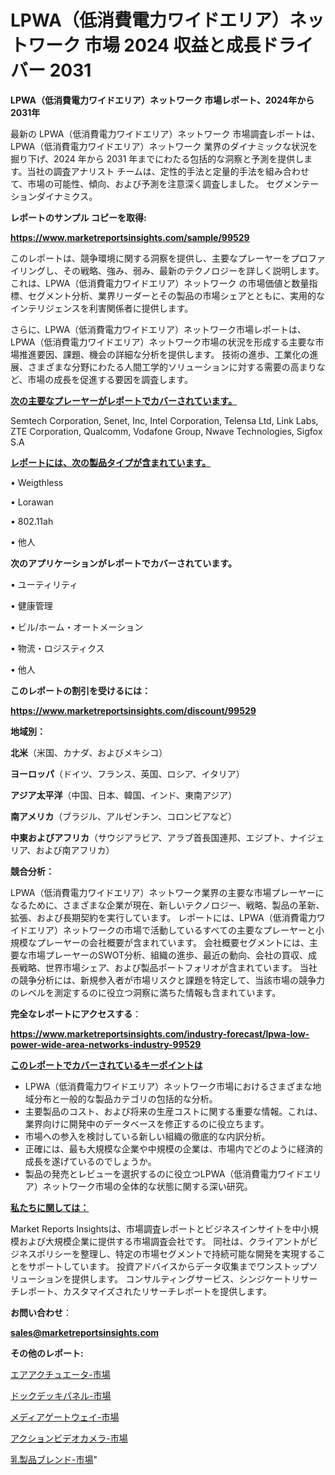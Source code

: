 # LPWA（低消費電力ワイドエリア）ネットワーク 市場 2024 収益と成長ドライバー 2031

<strong>LPWA（低消費電力ワイドエリア）ネットワーク 市場レポート、2024年から2031年</strong>

最新の LPWA（低消費電力ワイドエリア）ネットワーク 市場調査レポートは、LPWA（低消費電力ワイドエリア）ネットワーク 業界のダイナミックな状況を掘り下げ、2024 年から 2031 年までにわたる包括的な洞察と予測を提供します。当社の調査アナリスト チームは、定性的手法と定量的手法を組み合わせて、市場の可能性、傾向、および予測を注意深く調査しました。 セグメンテーションダイナミクス。



<strong>レポートのサンプル コピーを取得:</strong> <a href=https://www.marketreportsinsights.com/sample/99529>

<strong><u>https://www.marketreportsinsights.com/sample/99529</u></strong></a>

このレポートは、競争環境に関する洞察を提供し、主要なプレーヤーをプロファイリングし、その戦略、強み、弱み、最新のテクノロジーを詳しく説明します。 これは、LPWA（低消費電力ワイドエリア）ネットワーク の市場価値と数量指標、セグメント分析、業界リーダーとその製品の市場シェアとともに、実用的なインテリジェンスを利害関係者に提供します。

さらに、LPWA（低消費電力ワイドエリア）ネットワーク市場レポートは、LPWA（低消費電力ワイドエリア）ネットワーク市場の状況を形成する主要な市場推進要因、課題、機会の詳細な分析を提供します。 技術の進歩、工業化の進展、さまざまな分野にわたる人間工学的ソリューションに対する需要の高まりなど、市場の成長を促進する要因を調査します。



<strong><u>次の主要なプレーヤーがレポートでカバーされています。</u></strong>

Semtech Corporation, Senet, Inc, Intel Corporation, Telensa Ltd, Link Labs, ZTE Corporation, Qualcomm, Vodafone Group, Nwave Technologies, Sigfox S.A



<strong><u><b>レポートには、次の製品タイプが含まれています。</b></u></strong>

• Weigthless

• Lorawan

• 802.11ah

• 他人



<strong><b>次のアプリケーションがレポートでカバーされています。</b></strong>

• ユーティリティ

• 健康管理

• ビル/ホーム・オートメーション

• 物流・ロジスティクス

• 他人



<strong><b>このレポートの割引を受けるには：</b></strong><a href=https://www.marketreportsinsights.com/discount/99529>

<strong><u>https://www.marketreportsinsights.com/discount/99529</u></strong></a>



<strong>地域別：</strong>



<strong>北米</strong>（米国、カナダ、およびメキシコ）



<strong>ヨーロッパ</strong>（ドイツ、フランス、英国、ロシア、イタリア）



<strong>アジア太平洋</strong>（中国、日本、韓国、インド、東南アジア）



<strong>南アメリカ</strong>（ブラジル、アルゼンチン、コロンビアなど）



<strong>中東およびアフリカ</strong>（サウジアラビア、アラブ首長国連邦、エジプト、ナイジェリア、および南アフリカ）



<strong>競合分析：</strong>

LPWA（低消費電力ワイドエリア）ネットワーク業界の主要な市場プレーヤーになるために、さまざまな企業が現在、新しいテクノロジー、戦略、製品の革新、拡張、および長期契約を実行しています。 レポートには、LPWA（低消費電力ワイドエリア）ネットワークの市場で活動しているすべての主要なプレーヤーと小規模なプレーヤーの会社概要が含まれています。 会社概要セグメントには、主要な市場プレーヤーのSWOT分析、組織の進歩、最近の動向、会社の買収、成長戦略、世界市場シェア、および製品ポートフォリオが含まれています。 当社の競争分析には、新規参入者が市場リスクと課題を特定して、当該市場の競争力 のレベルを測定するのに役立つ洞察に満ちた情報も含まれています。



<strong>完全なレポートにアクセスする</strong>：

<a href=https://www.marketreportsinsights.com/industry-forecast/lpwa-low-power-wide-area-networks-industry-99529>

<strong><u>https://www.marketreportsinsights.com/industry-forecast/lpwa-low-power-wide-area-networks-industry-99529</u></strong></a>



<strong><u><b>このレポートでカバーされているキーポイントは</b></u></strong>
<ul>
  <li>LPWA（低消費電力ワイドエリア）ネットワーク市場におけるさまざまな地域分布と一般的な製品カテゴリの包括的な分析。</li>
  <li>主要製品のコスト、および将来の生産コストに関する重要な情報。これは、業界向けに開発中のデータベースを修正するのに役立ちます。</li>
  <li>市場への参入を検討している新しい組織の徹底的な内訳分析。</li>
  <li>正確には、最も大規模な企業や中規模の企業は、市場内でどのように経済的成長を遂げているのでしょうか。</li>
  <li>製品の発売とレビューを選択するのに役立つLPWA（低消費電力ワイドエリア）ネットワーク市場の全体的な状態に関する深い研究。</li>
</ul>


<strong><u><b>私たちに関しては：</b></u></strong>

Market Reports Insightsは、市場調査レポートとビジネスインサイトを中小規模および大規模企業に提供する市場調査会社です。 同社は、クライアントがビジネスポリシーを整理し、特定の市場セグメントで持続可能な開発を実現することをサポートしています。 投資アドバイスからデータ収集までワンストップソリューションを提供します。 コンサルティングサービス、シンジケートリサーチレポート、カスタマイズされたリサーチレポートを提供します。



<strong><b>お問い合わせ</b></strong>：

<a href=mailto:sales@marketreportsinsights.com>

<strong><u>sales@marketreportsinsights.com</u></strong></a>



<strong>その他のレポート:</strong>

<a href=https://www.linkedin.com/pulse/エアアクチュエータ-市場-2023-総合分析と事業成長戦略-2030-ulttc/>エアアクチュエータ-市場</a>

<a href=https://www.linkedin.com/pulse/ドックデッキパネル-市場-2023-総合分析と事業成長戦略-2030-pr-news-hub-t3n8f/>ドックデッキパネル-市場</a>

<a href=https://www.linkedin.com/pulse/メディアゲートウェイ-市場-2023-推進要因と成長機会-2030-analytics-achievers-24-analysis-bcuzf/>メディアゲートウェイ-市場</a>

<a href=https://www.linkedin.com/pulse/アクションビデオカメラ-市場-2023-最新の-cagr-および成長分析-fg2gf/>アクションビデオカメラ-市場</a>

<a href=https://www.linkedin.com/pulse/乳製品ブレンド-市場-2023-新興市場-将来の動向と市場需要-2030-pr-news-hub-jb6bf/>乳製品ブレンド-市場</a>"
